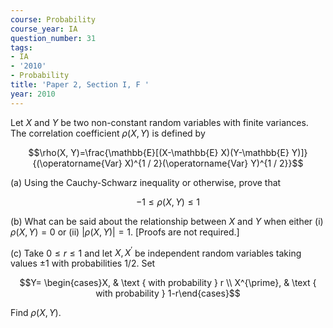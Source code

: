 ```yaml
---
course: Probability
course_year: IA
question_number: 31
tags:
- IA
- '2010'
- Probability
title: 'Paper 2, Section I, F '
year: 2010
---
```




Let $X$ and $Y$ be two non-constant random variables with finite variances. The correlation coefficient $\rho(X, Y)$ is defined by

$$\rho(X, Y)=\frac{\mathbb{E}[(X-\mathbb{E} X)(Y-\mathbb{E} Y)]}{(\operatorname{Var} X)^{1 / 2}(\operatorname{Var} Y)^{1 / 2}}$$

(a) Using the Cauchy-Schwarz inequality or otherwise, prove that

$$-1 \leqslant \rho(X, Y) \leqslant 1$$

(b) What can be said about the relationship between $X$ and $Y$ when either (i) $\rho(X, Y)=0$ or (ii) $|\rho(X, Y)|=1$. [Proofs are not required.]

(c) Take $0 \leqslant r \leqslant 1$ and let $X, X^{\prime}$ be independent random variables taking values $\pm 1$ with probabilities $1 / 2$. Set

$$Y= \begin{cases}X, & \text { with probability } r \\ X^{\prime}, & \text { with probability } 1-r\end{cases}$$

Find $\rho(X, Y)$.